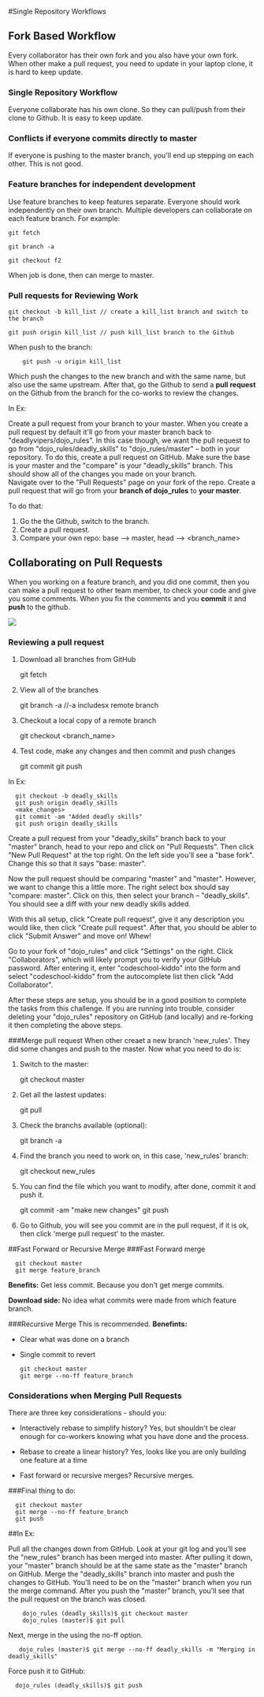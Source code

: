 #Single Repository Workflows
## Fork Based Workflow

Every collaborator has their own fork and you also have your own fork. When other
make a pull request, you need to update in your laptop clone, it is hard to keep update.

### Single Repository Workflow

Everyone collaborate has his own clone. So they can pull/push from their clone to Github.
It is easy to keep update.

### Conflicts if everyone commits directly to master
If everyone is pushing to the master branch, you'll end up stepping on each other.
This is not good.

### Feature branches for independent development
Use feature branches to keep features separate. Everyone should work independently on
their own branch.
Multiple developers can collaborate on each feature branch. For example:

	git fetch
	
	git branch -a
	
	git checkout f2
	
When job is done, then can merge to master.

### Pull requests for Reviewing Work

	git checkout -b kill_list // create a kill_list branch and switch to the branch
	
	git push origin kill_list // push kill_list branch to the Github
	
When push to the branch:

		git push -u origin kill_list
		
Which push the changes to the new branch and with the same name, but also use the same upstream.
After that, go the Github to send a **pull request** on the Github from the branch for the co-works to review the changes.

In Ex:

Create a pull request from your branch to your master. When you create a pull request by default it'll go from your master branch back to "deadlyvipers/dojo_rules". In this case though, we want the pull request to go from "dojo_rules/deadly_skills" to "dojo_rules/master" – both in your repository.
To do this, create a pull request on GitHub. Make sure the base is your master and the "compare" is your "deadly_skills" branch. This should show all of the changes you made on your branch.	
Navigate over to the "Pull Requests" page on your fork of the repo. Create a pull request that will go from your **branch of dojo_rules** to **your master**.

To do that: 
1. Go the the Github, switch to the branch.
2. Create a pull request.
3. Compare your own repo: base --> master, head --> <branch_name>


## Collaborating on Pull Requests

When you working on a feature branch, and you did one commit, then you can make a pull request to other team member,
to check your code and give you some comments. When you fix the comments and you **commit** it and **push** to the github.

![](http://cs.uef.fi/paikka/zhentiw/images/pullrequest/1.png)

### Reviewing a pull request

1. Download all branches from GitHub

     git fetch
     
2. View all of the branches

      git branch -a  //-a includesx remote branch
	 
3. Checkout a local copy of a remote branch

      git checkout <branch_name>
	 
4. Test code, make any changes and then commit and push changes

	  <make edits>
	  git commit
	  git push
	  
In Ex:

	  git checkout -b deadly_skills
	  git push origin deadly_skills
	  <make_changes>
	  git commit -am "Added deadly skills"
	  git push origin deadly_skills	  
	  
Create a pull request from your "deadly_skills" branch back to your "master" branch, head to your repo and click on "Pull Requests". Then click "New Pull Request" at the top right. On the left side you'll see a "base fork". Change this so that it says "base: master".

Now the pull request should be comparing "master" and "master". However, we want to change this a little more. The right select box should say "compare: master". Click on this, then select your branch – "deadly_skills". You should see a diff with your new deadly skills added.

With this all setup, click "Create pull request", give it any description you would like, then click "Create pull request". After that, you should be abler to click "Submit Answer" and move on! Whew!

Go to your fork of "dojo_rules" and click "Settings" on the right. Click "Collaborators", which will likely prompt you to verify your GitHub password. After entering it, enter "codeschool-kiddo" into the form and select "codeschool-kiddo" from the autocomplete list then click "Add Collaborator".

After these steps are setup, you should be in a good position to complete the tasks from this challenge. If you are running into trouble, consider deleting your "dojo_rules" repository on GitHub (and locally) and re-forking it then completing the above steps.


###Merge pull request
When other creaet a new branch 'new_rules'. They did some changes and push to the master. 
Now what you need to do is:

1. Switch to the master:

	  git checkout master
	  
2. Get all the lastest updates:

	  git pull
	  
3. Check the branchs available (optional):

	  git branch -a
	  
4. Find the branch you need to work on, in this case, 'new_rules' branch:

	  git checkout new_rules
	  
5. You can find the file which you want to modify, after done, commit it and push it.

	  <make changes>
	  git commit -am "make new changes"
	  git push
	  
6. Go to Github, you will see you commit are in the pull request, if it is ok, then click 'merge pull request' to the master.


##Fast Forward or Recursive Merge
###Fast Forward merge

	  git checkout master
	  git merge feature_branch
	  
**Benefits:**
Get less commit. Because you don't get merge commits.

**Download side:**
No idea what commits were made from which feature branch.

###Recursive Merge
This is recommended. 
**Benefints:**
* Clear what was done on a branch
* Single commit to revert

	  git checkout master
	  git merge --no-ff feature_branch
	  

### Considerations when Merging Pull Requests

There are three key considerations - should you:

* Interactively rebase to simplify history?
Yes, but shouldn't be clear enough for co-workers knowing what you have done and the process.

* Rebase to create a linear history?
Yes, looks like you are only building one feature at a time

* Fast forward or recursive merges?
Recursive merges.

###Final thing to do:

	  git checkout master
	  git merge --no-ff feature_branch
	  git push
	  
##In Ex:

Pull all the changes down from GitHub. Look at your git log and you’ll see the "new_rules" branch has been merged into master. After pulling it down, your "master" branch should be at the same state as the "master" branch on GitHub.
Merge the "deadly_skills" branch into master and push the changes to GitHub. You'll need to be on the "master" branch when you run the merge command.
After you push the "master" branch, you'll see that the pull request on the branch was closed.

		dojo_rules (deadly_skills)$ git checkout master
		dojo_rules (master)$ git pull
		
Next, merge in the using the no-ff option.

	   dojo_rules (master)$ git merge --no-ff deadly_skills -m "Merging in deadly_skills"		

Force push it to GitHub:

	  dojo_rules (deadly_skills)$ git push
